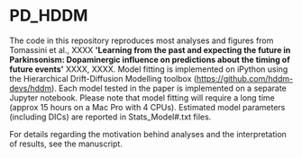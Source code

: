# PD_HDDM 
The code in this repository reproduces most analyses and figures from Tomassini et al., XXXX **'Learning from the past and expecting the future in Parkinsonism: Dopaminergic influence on predictions about the timing of future events'** XXXX, XXXX.
Model fitting is implemented on iPython using the Hierarchical Drift-Diffusion Modelling toolbox (https://github.com/hddm-devs/hddm). Each model tested in the paper is implemented on a separate Jupyter notebook. Please note that model fitting will require a long time (approx 15 hours on a Mac Pro with 4 CPUs). Estimated model parameters (including DICs) are reported in Stats_Model#.txt files.

For details regarding the motivation behind analyses and the interpretation of results, see the manuscript.
